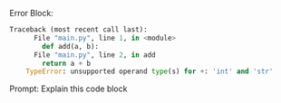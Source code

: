 Error Block:
```python
Traceback (most recent call last):
      File "main.py", line 1, in <module>
        def add(a, b):
      File "main.py", line 2, in add
        return a + b
    TypeError: unsupported operand type(s) for +: 'int' and 'str'
```

Prompt:
Explain this code block
